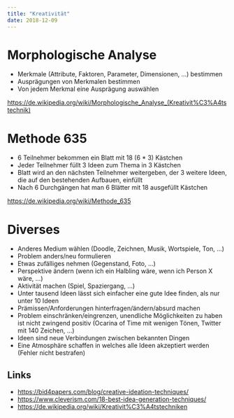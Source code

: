 ```yaml
---
title: "Kreativität"
date: 2018-12-09
---
```


# Morphologische Analyse

- Merkmale (Attribute, Faktoren, Parameter, Dimensionen, ...) bestimmen
- Ausprägungen von Merkmalen bestimmen
- Von jedem Merkmal eine Ausprägung auswählen

https://de.wikipedia.org/wiki/Morphologische_Analyse_(Kreativit%C3%A4tstechnik)

# Methode 635

- 6 Teilnehmer bekommen ein Blatt mit 18 (6 * 3) Kästchen
- Jeder Teilnehmer füllt 3 Ideen zum Thema in 3 Kästchen
- Blatt wird an den nächsten Teilnehmer weitergeben, der 3 weitere Ideen, die auf den bestehenden Aufbauen, einfüllt
- Nach 6 Durchgängen hat man 6 Blätter mit 18 ausgefüllt Kästchen

https://de.wikipedia.org/wiki/Methode_635

# Diverses

- Anderes Medium wählen (Doodle, Zeichnen, Musik, Wortspiele, Ton, ...)
- Problem anders/neu formulieren
- Etwas zufälliges nehmen (Gegenstand, Foto, ...)
- Perspektive ändern (wenn ich ein Halbling wäre, wenn ich Person X wäre, ...)
- Aktivität machen (Spiel, Spaziergang, ...)
- Unter tausend Ideen lässt sich einfacher eine gute Idee finden, als nur unter 10 Ideen
- Prämissen/Anforderungen hinterfragen/ändern/absurd machen
- Problem einschränken/eingrenzen, unendliche Möglichkeiten zu haben ist nicht zwingend positiv (Ocarina of Time mit wenigen Tönen, Twitter mit 140 Zeichen, ...)
- Ideen sind neue Verbindungen zwischen bekannten Dingen
- Eine Atmosphäre schaffen in welches alle Ideen akzeptiert werden (Fehler nicht bestrafen)

## Links

- https://bid4papers.com/blog/creative-ideation-techniques/
- https://www.cleverism.com/18-best-idea-generation-techniques/
- https://de.wikipedia.org/wiki/Kreativit%C3%A4tstechniken

